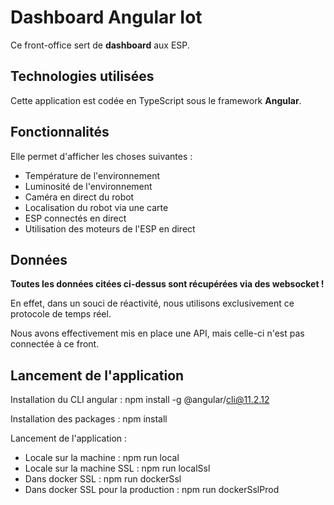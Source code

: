 # Dashboard Angular Iot

Ce front-office sert de <strong>dashboard</strong> aux ESP.

## Technologies utilisées

Cette application est codée en TypeScript sous le framework <strong>Angular</strong>.

## Fonctionnalités

Elle permet d'afficher les choses suivantes :

 - Température de l'environnement
 - Luminosité de l'environnement
 - Caméra en direct du robot
 - Localisation du robot via une carte
 - ESP connectés en direct
 - Utilisation des moteurs de l'ESP en direct

## Données

<strong>Toutes les données citées ci-dessus sont récupérées via des websocket !</strong>

En effet, dans un souci de réactivité, nous utilisons exclusivement ce protocole de temps réel.

Nous avons effectivement mis en place une API, mais celle-ci n'est pas connectée à ce front.

## Lancement de l'application 

Installation du CLI angular : npm install -g @angular/cli@11.2.12

Installation des packages : npm install 

Lancement de l'application :

- Locale sur la machine : npm run local
- Locale sur la machine SSL : npm run localSsl
- Dans docker SSL : npm run dockerSsl
- Dans docker SSL pour la production : npm run dockerSslProd


